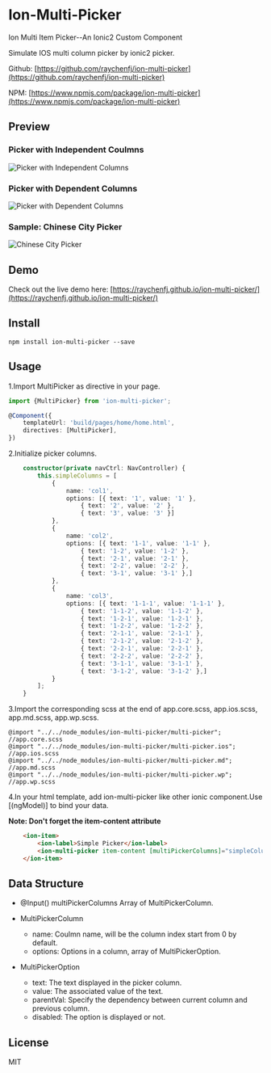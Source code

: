 # Ion-Multi-Picker
Ion Multi Item Picker--An Ionic2 Custom Component

Simulate IOS multi column picker by ionic2 picker.

Github: [https://github.com/raychenfj/ion-multi-picker](https://github.com/raychenfj/ion-multi-picker)

NPM: [https://www.npmjs.com/package/ion-multi-picker](https://www.npmjs.com/package/ion-multi-picker)

## Preview
### Picker with Independent Coulmns

![Picker with Independent Columns](https://lh3.googleusercontent.com/K_qfHAzPjahDn_TcmDfVqYSwI17k21sGiG49TO68DWHMcp_JZgrMh56LTHCKb772iOGbTDdC2gIamZF0XgqhdBffcyslWFVc_tvN6mxvEzsaZHTT170MkXSbaZpi0ma43NNwC-QyzcGzvMIsSITB9l-ydDt0jAzuVpcIg5WUJKYiBnxLyM1u_YyVQr1KXAE3sBFko0rek_drnApnjTA8i7CodR-gjAzdsXzlr9dkvaSDrLmZKhtcmt-6DXO6kXg4h76VwFbssBH4WHPiySt4Us_ATN0ame-zlFnVvrWBeFj950DxyN4ZEbBNv53DpNklAuqFtsniJUHt-5MX_r-9-lGSxal84pdleQlMCt-1vLZVm9dMisWvsC9nLiHDyfPIqAXITUunmh92zi72Ek93NUn_l5xuf9lBWrgV_XnsI3u-BqkawssjFAiB03ikCvXSie-_Mcjc9L2JLx66N_AaV4Lx4qudSt7Y2Hgn4al3xlBbd5TfvxO6CasJuzZYWRDcDIZAi0S0fGwW4wCkkAKPUVyopSF0b_8Nuyas_HpdHNo0KxDXrjphghsGYoErm2_CqbBymF2NZfCWqk9ZfmOGrgFz1bmsFSMrZGc-OH3kCHlRlzU=w490-h245-no)

### Picker with Dependent Columns

![Picker with Dependent Columns](https://lh3.googleusercontent.com/He5I2Z3f46UgDIaFPnGznAr2o8CSpTAZ9LmJwuELIFuts20qqvEJ6TTSkLwVIcb9W2F0Ou10C1EoO_uH22YjOfYabaf4yGrfJv5ymJJYwy1RZGlCvNWHrrs7WpohocT9Pissno-uSfvZO1egxgIFmz7sjQR_tDNBIsMjPJqPFhoLGrmU9nEGXusPF3ZRw_bMZXeS1c42HTvIiko2Pw9kUlkY8rEONRRlEZncIFPYxJblwViwOzM8GV32LRYQN9SXKuO04ux2IL2eseflkz7CVsfJk7hUp0NYCe2PtoJ5GxDAIoWqyl677mjq3d2j4DsYlobKF9loea3KOjUUdJGjcAt4AwHkzJPPbpvcgle4DCfvdZ0N84eZtdSyWcsR2Hz-XozNm_eS5Rhg3dHS1yDzl2XHJE5aGP8yfXbP1hFItY1wZwZIbo8eeVYi3Cpi8ct6FsQvEAvS8hbcoAEEwWN6z1XPq0u_8vV8vMY_IDXoSMU9mOJTE0uuERXjKbcNHeH5MIH09YjumBdrRYJ6-rcNEv4-PPBao-1QuTSfSo40N1VYW4c9SmoA9D39ZfQSRByntJTB0YE8mQtJgJBSq0P9TMMbDISkZDz-YuljUD_WxWsfnfs=w490-h245-no)

### Sample: Chinese City Picker

![Chinese City Picker](https://lh3.googleusercontent.com/en7ivOdQaIpjh6C7T4dVPU1Apgz1cElqoJzQnPkHe4IkvgagQV6MwWMLD07TdMFDsShU002khhY7efaxlzBKL7mE1UHp_FaS_WwKo3dhUCQF9dB57byKc-9-y_f-3KVEJ07DE84itWEtFLcc6c3x-q_XZ45pXIlHGOh1u9TlK_banlEy5xQDKop6eaZrVikUNO4WOMKfuKE18_JZz9CJTWcEndOuZUg4CKkOZeBXLBf0bxAVRCpj6DUlp38WoSphWN7veXN0jJzgZTp3RrlZfED-GV-hhNXkaGnYa6S4LCrmJQkkJ92a0qGGViHgIcDM23udmfyfROGH1SAeuXY7PpLtM7eqoKGXg1V-vmM-CsYLywTaByASALqLuy-dqzNYf9aP4cyqxReB1mODjYaMBAGTLaeDxDNMpUg56i7OEktKNwFRg7-bxXY5VbSX8xtsQT0wqPGySqRRUZwpZB-DY8emlL-VQ9Awr2lZYPURaLbnHxcmAi7DCugv7rBccaeDXkZP1TOGfOU2CZXLKZJIw8XkLQs0bmmPIvIvbYcvi4KcQrkcEMQd9DJkZq7P5vOMWqAYQzpZZSMwTvj6llyAg-wEC_5uE0zKJloNjcQZKfQqCMw=w490-h245-no)

## Demo
Check out the live demo here: [https://raychenfj.github.io/ion-multi-picker/](https://raychenfj.github.io/ion-multi-picker/)

## Install
```
npm install ion-multi-picker --save
```

## Usage
1.Import MultiPicker as directive in your page.
```Typescript
import {MultiPicker} from 'ion-multi-picker';

@Component({
	templateUrl: 'build/pages/home/home.html',
	directives: [MultiPicker],
})
```
2.Initialize picker columns.
```typescript
	constructor(private navCtrl: NavController) {
		this.simpleColumns = [
			{
				name: 'col1',
				options: [{ text: '1', value: '1' },
					{ text: '2', value: '2' },
					{ text: '3', value: '3' }]
			},
			{
				name: 'col2',
				options: [{ text: '1-1', value: '1-1' },
					{ text: '1-2', value: '1-2' },
					{ text: '2-1', value: '2-1' },
					{ text: '2-2', value: '2-2' },
					{ text: '3-1', value: '3-1' },]
			},
			{
				name: 'col3',
				options: [{ text: '1-1-1', value: '1-1-1' },
					{ text: '1-1-2', value: '1-1-2' },
					{ text: '1-2-1', value: '1-2-1' },
					{ text: '1-2-2', value: '1-2-2' },
					{ text: '2-1-1', value: '2-1-1' },
					{ text: '2-1-2', value: '2-1-2' },
					{ text: '2-2-1', value: '2-2-1' },
					{ text: '2-2-2', value: '2-2-2' },
					{ text: '3-1-1', value: '3-1-1' },
					{ text: '3-1-2', value: '3-1-2' },]
			}
		];
	}
```
3.Import the corresponding scss at the end of app.core.scss, app.ios.scss, app.md.scss, app.wp.scss.
```
@import "../../node_modules/ion-multi-picker/multi-picker"; //app.core.scss
@import "../../node_modules/ion-multi-picker/multi-picker.ios"; //app.ios.scss
@import "../../node_modules/ion-multi-picker/multi-picker.md"; //app.md.scss
@import "../../node_modules/ion-multi-picker/multi-picker.wp"; //app.wp.scss
```
4.In your html template, add ion-multi-picker like other ionic component.Use [(ngModel)] to bind your data.

**Note: Don't forget the item-content attribute**
```html
    <ion-item>
        <ion-label>Simple Picker</ion-label>
        <ion-multi-picker item-content [multiPickerColumns]="simpleColumns"></ion-multi-picker>
    </ion-item>
```

## Data Structure
* @Input() multiPickerColumns
Array of MultiPickerColumn.

* MultiPickerColumn
	* name: Coulmn name, will be the column index start from 0 by default.
    * options: Options in a column, array of MultiPickerOption.
    
* MultiPickerOption
	* text: The text displayed in the picker column.
    * value: The associated value of the text.
    * parentVal: Specify the dependency between current column and previous column.
    * disabled: The option is displayed or not.

## License
MIT
